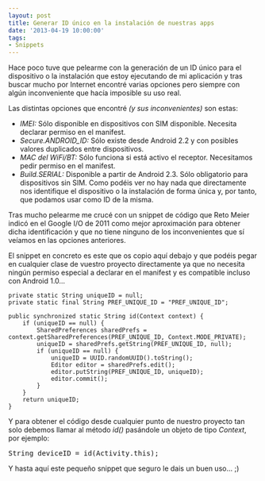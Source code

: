 ```yaml
---
layout: post
title: Generar ID único en la instalación de nuestras apps
date: '2013-04-19 10:00:00'
tags:
- Snippets
---
```


Hace poco tuve que pelearme con la generación de un ID único para el dispositivo o la instalación que estoy ejecutando de mi aplicación y tras buscar mucho por Internet encontré varias opciones pero siempre con algún inconveniente que hacía imposible su uso real.

<!--more-->

Las distintas opciones que encontré _(y sus inconvenientes)_ son estas:

- _IMEI:_ Sólo disponible en dispositivos con SIM disponible. Necesita declarar permiso en el manifest.</span>
- *Secure.ANDROID_ID:* Sólo existe desde Android 2.2 y con posibles valores duplicados entre dispositivos.
- _MAC del WiFi/BT:_ Sólo funciona si está activo el receptor. Necesitamos pedir permiso en el manifest.
- _Build.SERIAL:_ Disponible a partir de Android 2.3. Sólo obligatorio para dispositivos sin SIM.
Como podéis ver no hay nada que directamente nos identifique el dispositivo o la instalación de forma única y, por tanto, que podamos usar como ID de la misma.

Tras mucho pelearme me crucé con un snippet de código que Reto Meier indicó en el Google I/O de 2011 como mejor aproximación para obtener dicha identificación y que no tiene ninguno de los inconvenientes que sí veíamos en las opciones anteriores.


El snippet en concreto es este que os copio aquí debajo y que podéis pegar en cualquier clase de vuestro proyecto directamente ya que no necesita ningún permiso especial a declarar en el manifest y es compatible incluso con Android 1.0...

```
private static String uniqueID = null;
private static final String PREF_UNIQUE_ID = "PREF_UNIQUE_ID";

public synchronized static String id(Context context) {
	if (uniqueID == null) {
		SharedPreferences sharedPrefs = context.getSharedPreferences(PREF_UNIQUE_ID, Context.MODE_PRIVATE);
		uniqueID = sharedPrefs.getString(PREF_UNIQUE_ID, null);
		if (uniqueID == null) {
			uniqueID = UUID.randomUUID().toString();
			Editor editor = sharedPrefs.edit();
			editor.putString(PREF_UNIQUE_ID, uniqueID);
			editor.commit();
		}
	}
	return uniqueID;
}
```

Y para obtener el código desde cualquier punto de nuestro proyecto tan solo debemos llamar al método _id()_ pasándole un objeto de tipo _Context_, por ejemplo:
<pre class="brush: java; gutter: true; first-line: 1">String deviceID = id(Activity.this);</pre>
Y hasta aquí este pequeño snippet que seguro le dais un buen uso... ;)
